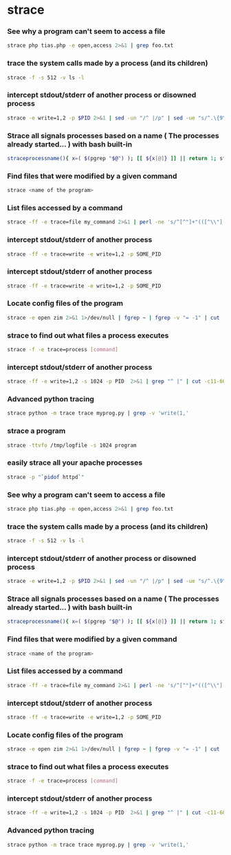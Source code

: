 # strace

### See why a program can't seem to access a file
```sh
strace php tias.php -e open,access 2>&1 | grep foo.txt
```

### trace the system calls made by a process (and its children)
```sh
strace -f -s 512 -v ls -l
```

### intercept stdout/stderr of another process or disowned process
```sh
strace -e write=1,2 -p $PID 2>&1 | sed -un "/^ |/p" | sed -ue "s/^.\{9\}\(.\{50\}\).\+/\1/g" -e 's/ //g' | xxd -r -p
```

### Strace all signals processes based on a name ( The processes already started... ) with bash built-in
```sh
straceprocessname(){ x=( $(pgrep "$@") ); [[ ${x[@]} ]] || return 1; strace -vf ${x[@]/#/-p }; }
```

### Find files that were modified by a given command
```sh
strace <name of the program>
```

### List files accessed by a command
```sh
strace -ff -e trace=file my_command 2>&1 | perl -ne 's/^[^"]+"(([^\\"]|\\[\\"nt])*)".*/$1/ && print'
```

### intercept stdout/stderr of another process
```sh
strace -ff -e trace=write -e write=1,2 -p SOME_PID
```

### intercept stdout/stderr of another process
```sh
strace -ff -e trace=write -e write=1,2 -p SOME_PID
```

### Locate config files of the program
```sh
strace -e open zim 2>&1 1>/dev/null | fgrep ~ | fgrep -v "= -1" | cut -d'"' -f2
```

### strace to find out what files a process executes
```sh
strace -f -e trace=process [command]
```

### intercept stdout/stderr of another process
```sh
strace -ff -e write=1,2 -s 1024 -p PID  2>&1 | grep "^ |" | cut -c11-60 | sed -e 's/ //g' | xxd -r -p
```

### Advanced python tracing
```sh
strace python -m trace trace myprog.py | grep -v 'write(1,'
```

### strace a program
```sh
strace -ttvfo /tmp/logfile -s 1024 program
```

### easily strace all your apache processes
```sh
strace -p "`pidof httpd`"
```

### See why a program can't seem to access a file
```sh
strace php tias.php -e open,access 2>&1 | grep foo.txt
```

### trace the system calls made by a process (and its children)
```sh
strace -f -s 512 -v ls -l
```

### intercept stdout/stderr of another process or disowned process
```sh
strace -e write=1,2 -p $PID 2>&1 | sed -un "/^ |/p" | sed -ue "s/^.\{9\}\(.\{50\}\).\+/\1/g" -e 's/ //g' | xxd -r -p
```

### Strace all signals processes based on a name ( The processes already started... ) with bash built-in
```sh
straceprocessname(){ x=( $(pgrep "$@") ); [[ ${x[@]} ]] || return 1; strace -vf ${x[@]/#/-p }; }
```

### Find files that were modified by a given command
```sh
strace <name of the program>
```

### List files accessed by a command
```sh
strace -ff -e trace=file my_command 2>&1 | perl -ne 's/^[^"]+"(([^\\"]|\\[\\"nt])*)".*/$1/ && print'
```

### intercept stdout/stderr of another process
```sh
strace -ff -e trace=write -e write=1,2 -p SOME_PID
```

### Locate config files of the program
```sh
strace -e open zim 2>&1 1>/dev/null | fgrep ~ | fgrep -v "= -1" | cut -d'"' -f2
```

### strace to find out what files a process executes
```sh
strace -f -e trace=process [command]
```

### intercept stdout/stderr of another process
```sh
strace -ff -e write=1,2 -s 1024 -p PID  2>&1 | grep "^ |" | cut -c11-60 | sed -e 's/ //g' | xxd -r -p
```

### Advanced python tracing
```sh
strace python -m trace trace myprog.py | grep -v 'write(1,'
```
